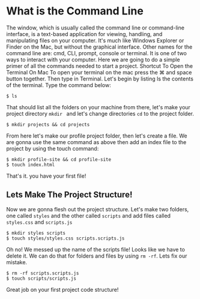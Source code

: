 # What is the Command Line
The window, which is usually called the command line or command-line interface, is a text-based application for viewing, handling, and manipulating files on your computer. It's much like Windows Explorer or Finder on the Mac, but without the graphical interface. Other names for the command line are: cmd, CLI, prompt, console or terminal. It is one of two ways to interact with your computer. Here we are going to do a simple primer of all the commands needed to start a project.
Shortcut To Open the Terminal On Mac
To open your terminal on the mac press the  ⌘ and space button together. Then type in Terminal.
Let's begin by listing ls the contents of the terminal. Type the command below:
```console
$ ls
```
That should list all the folders on your machine from there, let's make your project directory ```mkdir ``` and let's change directories ```cd``` to the project folder.
```console
$ mkdir projects && cd projects
```
From here let's make our profile project folder, then let's create a file. We are gonna use the same command as above then add an index file to the project by using the touch command:
```console
$ mkdir profile-site && cd profile-site
$ touch index.html
```
That's it. you have your first file!
## Lets Make The Project Structure!
Now we are gonna flesh out the project structure. Let's make two folders, one called ```styles``` and the other called ```scripts``` and add files called ```styles.css``` and ```scripts.js```
```console
$ mkdir styles scripts
$ touch styles/styles.css scripts.scripts.js
```
Oh no! We messed up the name of the scripts file! Looks like we have to delete it. We can do that for folders and files by using ```rm -rf```. Lets fix our mistake.
```console
$ rm -rf scripts.scripts.js
$ touch scripts/scripts.js
```
Great job on your first project code structure!